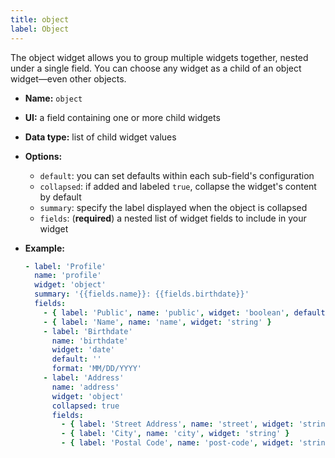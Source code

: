 ```yaml
---
title: object
label: Object
---
```


The object widget allows you to group multiple widgets together, nested under a single field. You can choose any widget as a child of an object widget—even other objects.

- **Name:** `object`
- **UI:** a field containing one or more child widgets
- **Data type:** list of child widget values
- **Options:**
  - `default`: you can set defaults within each sub-field's configuration
  - `collapsed`: if added and labeled `true`, collapse the widget's content by default
  - `summary`: specify the label displayed when the object is collapsed
  - `fields`: (**required**) a nested list of widget fields to include in your widget

- **Example:**

  ```yaml
  - label: 'Profile'
    name: 'profile'
    widget: 'object'
    summary: '{{fields.name}}: {{fields.birthdate}}'
    fields:
      - { label: 'Public', name: 'public', widget: 'boolean', default: true }
      - { label: 'Name', name: 'name', widget: 'string' }
      - label: 'Birthdate'
        name: 'birthdate'
        widget: 'date'
        default: ''
        format: 'MM/DD/YYYY'
      - label: 'Address'
        name: 'address'
        widget: 'object'
        collapsed: true
        fields:
          - { label: 'Street Address', name: 'street', widget: 'string' }
          - { label: 'City', name: 'city', widget: 'string' }
          - { label: 'Postal Code', name: 'post-code', widget: 'string' }
  ```
